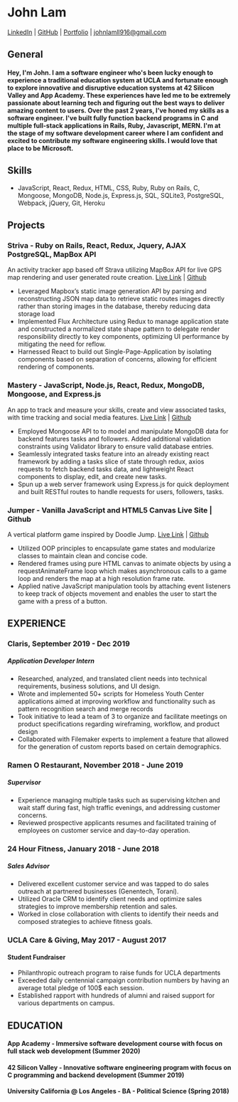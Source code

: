 # John Lam

[LinkedIn](https://www.linkedin.com/in/johnlam916/) |  [GitHub](https://github.com/jlamb916) | [Portfolio](https://jlamb916.github.io/) | johnlamll916@gmail.com 

## General

#### Hey, I'm John. I am a software engineer who's been lucky enough to experience a traditional education system at UCLA and fortunate enough to explore innovative and disruptive education systems at 42 Silicon Valley and App Academy. These experiences have led me to be extremely passionate about learning tech and figuring out the best ways to deliver amazing content to users. Over the past 2 years, I’ve honed my skills as a software engineer. I've built fully function backend programs in C and multiple full-stack applications in Rails, Ruby, Javascript, MERN. I'm at the stage of my software development career where I am confident and excited to contribute my software engineering skills. I would love that place to be Microsoft. 

## Skills
* JavaScript, React, Redux, HTML, CSS, Ruby, Ruby on Rails, C,  Mongoose, MongoDB, Node.js, Express.js, SQL, SQLite3, PostgreSQL, Webpack, jQuery, Git, Heroku

## Projects

### Striva - Ruby on Rails, React, Redux, Jquery, AJAX PostgreSQL, MapBox API      
An activity tracker app based off Strava utilizing MapBox API for live GPS map rendering and user generated route creation.
[Live Link](https://striva2.herokuapp.com/) | [Github](https://github.com/jlamb916/Striva)
* Leveraged Mapbox’s static image generation API by parsing and reconstructing JSON map data to retrieve static routes images directly rather than storing images in the database, thereby reducing data storage load
* Implemented Flux Architecture using Redux to manage application state and constructed a normalized state shape pattern to delegate render responsibility directly to key components, optimizing UI performance by mitigating the need for reflow. 
* Harnessed React to build out Single-Page-Application by isolating components based on separation of concerns, allowing for efficient rendering of components.

### Mastery - JavaScript, Node.js, React, Redux, MongoDB, Mongoose, and Express.js     	
An app to track and measure your skills, create and view associated tasks, with time tracking and social media features. 
[Live Link](https://masteryapp.herokuapp.com/) | [Github](https://github.com/codedbyq/Mastery)
* Employed Mongoose API to to model and manipulate MongoDB data for backend features tasks and followers. Added additional validation constraints using Validator library to ensure valid database entries.
* Seamlessly integrated tasks feature into an already existing react framework by adding a tasks slice of state through redux, axios requests to fetch backend tasks data, and lightweight React components to display, edit, and create new tasks.
* Spun up a web server framework using Express.js for quick deployment and built RESTful routes to handle requests for users, followers, tasks.

### Jumper - Vanilla JavaScript and HTML5 Canvas                           					                Live Site | Github
A vertical platform game inspired by Doodle Jump.
[Live Link](https://jlamb916.github.io/jumpman/) | [Github](https://github.com/jlamb916/jumpman)
* Utilized OOP principles to encapsulate game states and modularize classes to maintain clean and concise code.
* Rendered frames using pure HTML canvas to animate objects by using a requestAnimateFrame loop which makes asynchronous calls to a game loop and renders the map at a high resolution frame rate.
* Applied native JavaScript manipulation tools by attaching event listeners to keep track of objects movement and enables the user to start the game with a press of a button.

## EXPERIENCE

### Claris, September 2019 - Dec 2019
##### Application Developer Intern		
* Researched, analyzed, and translated client needs into technical requirements, business solutions, and UI design.
* Wrote and implemented 50+ scripts for Homeless Youth Center applications aimed at improving workflow and functionality such as pattern recognition search and merge records
* Took initiative to lead a team of 3 to organize and facilitate meetings on product specifications regarding wireframing, workflow, and product design
* Collaborated with Filemaker experts to implement a feature that allowed for the generation of custom reports based on certain demographics.

### Ramen O Restaurant, November 2018 - June 2019
##### Supervisor 
* Experience managing multiple tasks such as supervising kitchen and wait staff during fast, high traffic evenings, and addressing customer concerns.
* Reviewed prospective applicants resumes and facilitated training of employees on customer service and day-to-day operation.

### 24 Hour Fitness,  January 2018 - June 2018
##### Sales Advisor
* Delivered excellent customer service and was tapped to do sales outreach at partnered businesses (Genentech, Torani).
* Utilized Oracle CRM to identify client needs and optimize sales strategies to improve membership retention and sales.
* Worked in close collaboration with clients to identify their needs and composed strategies to achieve fitness goals.

### UCLA Care & Giving, May 2017 - August 2017
#### Student Fundraiser
* Philanthropic outreach program to raise funds for UCLA departments
* Exceeded daily centennial campaign contribution numbers by having an average total pledge of 100$ each session.
* Established rapport with hundreds of alumni and raised support for various departments on campus.

## EDUCATION

#### App Academy - Immersive software development course with focus on full stack web development  (Summer 2020) 
#### 42 Silicon Valley - Innovative software engineering program with focus on C programming and backend development (Summer 2019)
#### University California @ Los Angeles - BA - Political Science  (Spring 2018) 
